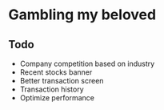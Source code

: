 ﻿# Gambling my beloved

## Todo
- Company competition based on industry
- Recent stocks banner
- Better transaction screen
- Transaction history
- Optimize performance